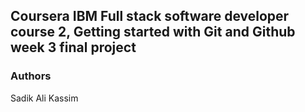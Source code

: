 ## Coursera IBM Full stack software developer course 2, Getting started with Git and Github week 3 final project

### Authors
Sadik Ali Kassim
